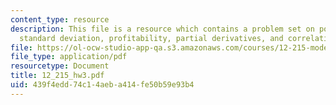 ```yaml
---
content_type: resource
description: This file is a resource which contains a problem set on polynomial, matrix,
  standard deviation, profitability, partial derivatives, and correlation.
file: https://ol-ocw-studio-app-qa.s3.amazonaws.com/courses/12-215-modern-navigation-fall-2006/439f4edd74c14aeba414fe50b59e93b4_12_215_hw3.pdf
file_type: application/pdf
resourcetype: Document
title: 12_215_hw3.pdf
uid: 439f4edd-74c1-4aeb-a414-fe50b59e93b4
---
```

